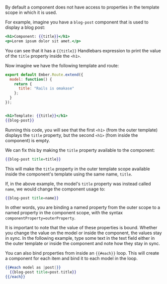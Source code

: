 By default a component does not have access to properties in the
template scope in which it is used.

For example, imagine you have a `blog-post` component that is used to
display a blog post:

```handlebars {data-filename=app/templates/components/blog-post.hbs}
<h1>Component: {{title}}</h1>
<p>Lorem ipsum dolor sit amet.</p>
```

You can see that it has a `{{title}}` Handlebars expression to print the
value of the `title` property inside the `<h1>`.

Now imagine we have the following template and route:

```javascript {data-filename=app/routes/index.js}
export default Ember.Route.extend({
  model: function() {
    return {
      title: "Rails is omakase"
    };
  }
});
```

```handlebars {data-filename=app/templates/index.hbs}

<h1>Template: {{title}}</h1>
{{blog-post}}
```

Running this code, you will see that the first `<h1>` (from the outer
template) displays the `title` property, but the second `<h1>` (from
inside the component) is empty.

<!---<a class="jsbin-embed" href="http://jsbin.com/wucabozico/1/embed?live">JS Bin</a>-->

We can fix this by making the `title` property available to the
component:

```handlebars
{{blog-post title=title}}
```

This will make the `title` property in the outer template scope
available inside the component's template using the same name, `title`.

<!---<a class="jsbin-embed" href="http://jsbin.com/reyazoseru/2/embed?live">JS Bin</a>
<script src="https://static.jsbin.com/js/embed.js"></script>-->

If, in the above example, the model's `title` property was instead
called `name`, we would change the component usage to:

```handlebars
{{blog-post title=name}}
```

<!---<a class="jsbin-embed" href="http://jsbin.com/wesuvozifo/2/embed?live">JS Bin</a>
<script src="https://static.jsbin.com/js/embed.js"></script>-->

In other words, you are binding a named property from the outer scope to
a named property in the component scope, with the syntax
`componentProperty=outerProperty`.

It is important to note that the value of these properties is bound.
Whether you change the value on the model or inside the component, the
values stay in sync. In the following example, type some text in the
text field either in the outer template or inside the component and note
how they stay in sync.

<!---<a class="jsbin-embed" href="http://jsbin.com/cajarokava/1/embed?live">JS Bin</a>
<script src="https://static.jsbin.com/js/embed.js"></script>-->

You can also bind properties from inside an `{{#each}}` loop. This will
create a component for each item and bind it to each model in the loop.

```handlebars
{{#each model as |post|}}
  {{blog-post title=post.title}}
{{/each}}
```
<!---<a class="jsbin-embed" href="http://jsbin.com/kobakujejo/1//embed?live">JS Bin</a>
<script src="https://static.jsbin.com/js/embed.js"></script>-->
